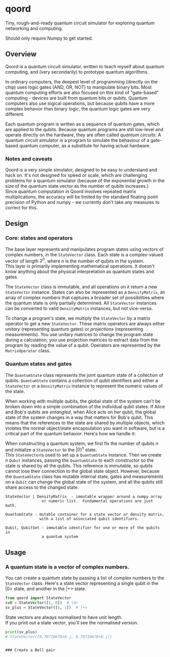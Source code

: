 # qoord
Tiny, rough-and-ready quantum circuit simulator for exploring quantum 
networking and computing.

Should only require Numpy to get started.

## Overview
Qoord is a quantum circuit simulator, written to teach myself about quantum 
computing, and (very secondarily) to prototype quantum algorithms.  

In ordinary computers, the deepest level of programming (directly on the chip) 
uses logic gates (AND, OR, NOT) to manipulate binary bits.  Most quantum 
computing efforts are also focused on this kind of "gate-based" computing -
devices are built from quantum bits or _qubits_.  Quantum computers also use 
logical operations, but because qubits have a more complex behavior than binary 
logic, the quantum logic gates are very different.

Each quantum program is written as a sequence of quantum gates, which are applied 
to the qubits.  Because quantum programs are still low-level and operate directly on
the hardware, they are often called _quantum circuits_.  A quantum circuit simulator 
is a program to simulate the behaviour of a gate-based quantum computer, as a substitute
for having actual hardware.  

### Notes and caveats
Qoord is a very simple simulator, designed to be easy to understand and 
hack on.  It's not designed for speed or scale, which are challenging 
problems for a quantum simulator (because of the exponential growth in 
the size of the quantum state vector as the number of qubits increases.)  
Since quantum computation in Qoord involves repeated matrix multiplications, 
the accuracy will be limited by the standard floating point precision of 
Python and numpy - we currently don't take any measures to correct for this.


## Design
### Core: states and operators
The base layer represents and manipulates program states using vectors of 
complex numbers, in the `StateVector` class.  Each state is a complex-valued
vector of length $2^n$, where $n$ is the number of qubits in the system.  
This layer is primarily implementing mathematical operations.  It doesn't 
know anything about the physical interpretation as quantum states and gates.

The `StateVector` class is immutable, and all operations on it return a 
new `StateVector` instance.  States can also be represented as a 
`DensityMatrix`, an array of complex numbers that captures a broader set 
of possibilities where the quantum state is only partially determined.
All `StateVector` instances can be converted to valid `DensityMatrix` 
instances, but not vice-versa.

To change a program's state, we multiply the `StateVector` by a matrix 
operator to get a new `StateVector`.  These matrix operators are always 
either _unitary_ (representing quantum gates) or _projections_ (representing 
measurements).  You use unitary matrices to change the program state during
a calculation; you use projection matrices to extract data from the program 
by reading the value of a qubit.  Operators are represented by the 
`MatrixOperator` class.

### Quantum states and gates

The `QuantumState` class represents the joint quantum state of a collection
of qubits.  `QuantumState` contains a collection of qubit identifiers and 
either a `StateVector` or a `DensityMatrix` instance to represent the numeric
values of the state.

When working with multiple qubits, the global state of the system can't be
broken down into a simple combination of the individual qubit states.  If
Alice and Bob's qubits are _entangled_, when Alice acts on her qubit,
the global state of the system changes in a way that matters for Bob's qubit.
This means that the references to the state are shared by multiple objects,
which violates the normal object/state encapsulation you want in software,
but is a critical part of the quantum behavior.  Here's how we handle it:

When constructing a quantum system, we first fix the number of qubits $n$ 
and initialize a `StateVector` to the ${\left|0\right\rangle}^n$ state.  
This `StateVector`is used to set up a `QuantumState` instance.  Then we 
create $n$ `Qubit` instances, passing the `QuantumState` to each constructor 
so the state is shared by all the qubits.  This reference is immutable, so 
qubits cannot lose their connection to the global state object.  However, 
because the `QuantumState` class has mutable internal state, gates and
measurements on a `Qubit` can change the global state of the system, 
and all the qubits still share access to the changed state.

``` 
StateVector | DensityMatrix  - immutable wrapper around a numpy array 
                or numeric list.  Fundamental operations are just math.

QuantumState - mutable container for a state vector or density matrix, 
               with a list of associated qubit identifiers.

Qubit, QubitSet - immutable identifier for one or more of the qubits in 
                a quantum system

```


## Usage

### A quantum state is a vector of complex numbers.
You can create a quantum state by passing a list of complex numbers 
to the `StateVector` class.  Here's a state vector representing a
single qubit in the |0> state, and another in the |+> state.
```python
from qoord import StateVector
sv0 = StateVector([1, 0])  # |0>
sv_plus = StateVector([1, 1])  # |+>
```
State vectors are always normalised to have unit length.  
If you print out a state vector, you'll see the normalised version.
```python
print(sv_plus)
# StateVector([0.70710678+0.j, 0.70710678+0.j])
```

```

### Create a Bell pair
```


```